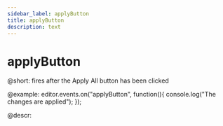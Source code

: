 ```yaml
---
sidebar_label: applyButton
title: applyButton
description: text
---
```


# applyButton

@short: fires after the Apply All button has been clicked

@example:
editor.events.on("applyButton", function(){
    console.log("The changes are applied");
});

@descr: